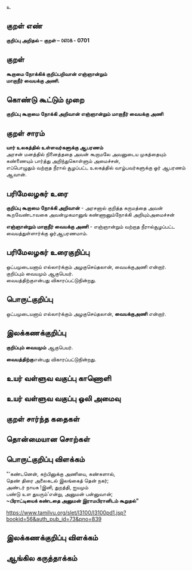 உ

## குறள் எண் 

**குறிப்பு அறிதல் – குறள் – ௦௭௦௧ - 0701**  

## குறள் 

**கூறாமை நோக்கிக் குறிப்பறிவான் எஞ்ஞான்றும்    
மாறாநீர் வையக்கு அணி.**  

## கொண்டு கூட்டும் முறை

**குறிப்பு கூறாமை நோக்கி அறிவான் எஞ்ஞான்றும் மாறாநீர் வையக்கு அணி**

## குறள் சாரம் 

**யார் உலகத்தில் உள்ளவர்களுக்கு ஆபரணம்**  
அரசன் மனத்தில் நினைத்ததை அவன் கூறாமலே அவனுடைய முகத்தையும் கண்ணையும் பார்த்து அறிந்துகொள்ளும் அமைச்சன்,  
எப்பொழுதும் வற்றாத நீரால் சூழப்பட்ட உலகத்தில் வாழ்பவர்களுக்கு ஓர் ஆபரணம் ஆவான்.  

## பரிமேலழகர் உரை

**குறிப்பு கூறாமை நோக்கி அறிவான்** - அரசனால் குறித்த கருமத்தை அவன் கூறவேண்டாவகை அவன்முகமானுங் கண்ணானும்நோக்கி அறியும்அமைச்சன்  

**எஞ்ஞான்றும் மாறாநீர் வையக்கு அணி** - எஞ்ஞான்றும் வற்றாத நீரால்சூழப்பட்ட வையத்துள்ளார்க்கு ஓர்ஆபரணமாம்.  

## பரிமேலழகர் உரைகுறிப்பு   

ஒட்பமுடையனாய் எல்லார்க்கும் அழகுசெய்தலான், வையக்குஅணி என்றார்.  
குறிப்பும் வையமும் ஆகுபெயர்.  
வையத்திற்குஎன்பது விகாரப்பட்டுநின்றது.   

## பொருட்குறிப்பு 

ஒட்பமுடையனாய் எல்லார்க்கும் அழகுசெய்தலான், **வையக்குஅணி** என்றார்.  

## இலக்கணக்குறிப்பு  

**குறிப்பும் வையமும்** ஆகுபெயர்.     

**வையத்திற்கு**என்பது விகாரப்பட்டுநின்றது.   

## உயர் வள்ளுவ வகுப்பு காணொளி


## உயர் வள்ளுவ வகுப்பு ஒலி அமைவு 

 
## குறள் சார்ந்த கதைகள் 


## தொன்மையான சொற்கள்


## பொருட்குறிப்பு விளக்கம்

"‘கண்டனென், கற்பினுக்கு அணியை, கண்களால்,  
தெண் திரை அலைகடல் இலங்கைத் தென் நகர்;  
அண்டர் நாயக !இனி, துறத்தி, ஐயமும்  
பண்டு உள துயரும்’என்று, அனுமன் பன்னுவான்;    
         **~பிராட்டியைக் கண்டதை அனுமன் இராமபிரானிடம் கூறுதல்"**  

https://www.tamilvu.org/slet/l3100/l3100pd1.jsp?bookid=56&auth_pub_id=73&pno=839 

## இலக்கணக்குறிப்பு விளக்கம்


## ஆங்கில கருத்தாக்கம் 



